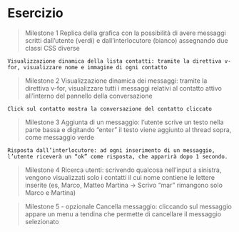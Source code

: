 # Esercizio
> Milestone 1
    Replica della grafica con la possibilità di avere messaggi scritti dall’utente (verdi) e dall’interlocutore (bianco) assegnando due classi CSS diverse

    Visualizzazione dinamica della lista contatti: tramite la direttiva v-for, visualizzare nome e immagine di ogni contatto


> Milestone 2
    Visualizzazione dinamica dei messaggi: tramite la direttiva v-for, visualizzare tutti i messaggi relativi al contatto attivo all’interno del pannello della conversazione

    Click sul contatto mostra la conversazione del contatto cliccato


> Milestone 3
    Aggiunta di un messaggio: l’utente scrive un testo nella parte bassa e digitando “enter” il testo viene aggiunto al thread sopra, come messaggio verde

    Risposta dall’interlocutore: ad ogni inserimento di un messaggio, l’utente riceverà un “ok” come risposta, che apparirà dopo 1 secondo.

> Milestone 4
    Ricerca utenti: scrivendo qualcosa nell’input a sinistra, vengono visualizzati solo i contatti il cui nome contiene le lettere inserite (es, Marco, Matteo Martina -> Scrivo “mar” rimangono solo Marco e Martina)

> Milestone 5 - opzionale
    Cancella messaggio: cliccando sul messaggio appare un menu a tendina che permette di cancellare il messaggio selezionato
